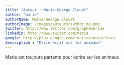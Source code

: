 ```yaml
---
title: "Auteur : Marie-George Clouet"
author: "marie"
authorName: Marie-George Clouet
authorImage: /images/auteurs/author_mg.png
twitter: http://www.twitter.com/graphemeride
linkedin: http://www.twiter.com/marie
google: http://plus.google.com/+mariegeorgeclouet
description : "Marie écrit sur les animaux"
---
```


Marie est toujours partante pour écrire sur les animaux

